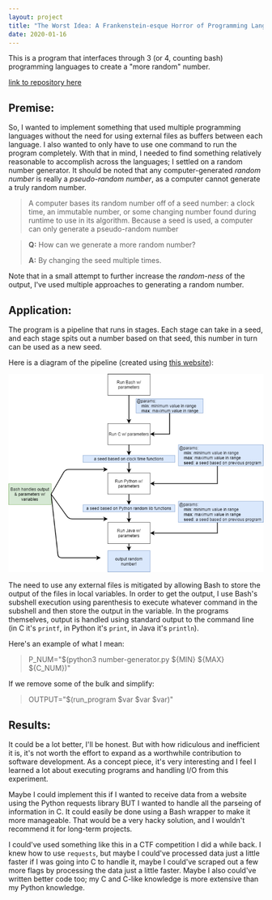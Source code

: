 ```yaml
---
layout: project
title: "The Worst Idea: A Frankenstein-esque Horror of Programming Languages"
date: 2020-01-16
---
```


This is a program that interfaces through 3 (or 4, counting bash) programming languages to create a "more random" number.

[link to repository here](https://github.com/Carson-DeSotel/the-worst-idea)

## Premise:

So, I wanted to implement something that used multiple programming languages without the need for using external files as buffers between each language. I also wanted to only have to use one command to run the program completely. With that in mind, I needed to find something relatively reasonable to accomplish across the languages; I settled on a random number generator. It should be noted that any computer-generated *random number* is really a *pseudo-random number*, as a computer cannot generate a truly random number.

> A computer bases its random number off of a seed number: a clock time, an immutable number, or some changing number found during runtime to use in its algorithm. Because a seed is used, a computer can only generate a pseudo-random number

> **Q:** How can we generate a more random number? 
> 
> **A:** By changing the seed multiple times.

Note that in a small attempt to further increase the *random-ness* of the output, I've used multiple approaches to generating a random number.

## Application:

The program is a pipeline that runs in stages. Each stage can take in a seed, and each stage spits out a number based on that seed, this number in turn can be used as a new seed.

Here is a diagram of the pipeline (created using [this website](https://www.draw.io/)):

![diagram](/images/2020-01-16-project-the-worst-idea-diagram.png)

The need to use any external files is mitigated by allowing Bash to store the output of the files in local variables. In order to get the output, I use Bash's subshell execution using parenthesis to execute whatever command in the subshell and then store the output in the variable. In the programs themselves, output is handled using standard output to the command line (in C it's `printf`, in Python it's `print`, in Java it's `println`).

Here's an example of what I mean:
> P_NUM="$(python3 number-generator.py ${MIN} ${MAX} ${C_NUM})"

If we remove some of the bulk and simplify:
> OUTPUT="$(run_program $var $var $var)"

## Results:

It could be a lot better, I'll be honest. But with how ridiculous and inefficient it is, it's not worth the effort to expand as a worthwhile contribution to software development. As a concept piece, it's very interesting and I feel I learned a lot about executing programs and handling I/O from this experiment.

Maybe I could implement this if I wanted to receive data from a website using the Python requests library BUT I wanted to handle all the parseing of information in C. It could easily be done using a Bash wrapper to make it more manageable. That would be a very hacky solution, and I wouldn't recommend it for long-term projects.

I could've used something like this in a CTF competition I did a while back. I knew how to use `requests`, but maybe I could've processed data just a little faster if I was going into C to handle it, maybe I could've scraped out a few more flags by processing the data just a little faster. Maybe I also could've written better code too; my C and C-like knowledge is more extensive than my Python knowledge.